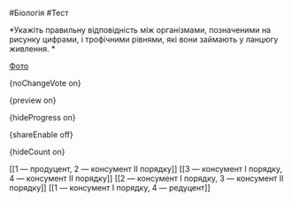 #Біологія #Тест

*Укажіть правильну відповідність між організмами, позначеними на рисунку  цифрами, і трофічними рівнями, які вони займають у ланцюгу живлення. *

[Фото](https://zno.osvita.ua//doc/images/znotest/23/2307/bio-prob-2013_47_2307.jpg)

{noChangeVote on}

{preview on}

{hideProgress on}

{shareEnable off}

{hideCount on}

[[1 — продуцент, 2 — консумент II порядку]]
[[3 — консумент І порядку, 4 — консумент II порядку]]
[[2 — консумент І порядку, 3 — консумент II порядку]]
[[1 — консумент І порядку, 4 — редуцент]]
